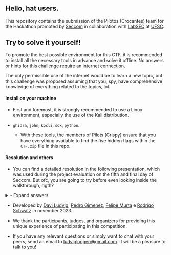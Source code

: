 ## Hello, hat users.
This repository contains the submission of the Pilotos (Crocantes) team for the Hackathon promoted by [Seccom](https://github.com/seccom-ufsc) in collaboration with [LabSEC](https://github.com/LabSEC) at [UFSC](https://github.com/UFSC).

## Try to solve it yourself!
To promote the best possible environment for this CTF, it is recommended to install all the necessary tools in advance and solve it offline. No answers or hints for this challenge require an internet connection.

The only permissible use of the internet would be to learn a new topic, but this challenge was proposed assuming that you, spy, have comprehensive knowledge of everything related to the topics, lol.


#### Install on your machine
- First and foremost, it is strongly recommended to use a Linux environment, especially the use of the Kali distribution.

 - `ghidra`, `john`, `kpcli`, `sox`, `python`.

    - With these tools, the members of Pilots (Crispy) ensure that you have everything available to find the five hidden flags within the `CTF.zip` file in this repo.


#### Resolution and others
- You can find a detailed resolution in the following presentation, which was used during the project evaluation on the fifth and final day of Seccom. But ofc, you are going to try before even looking inside the walkthrough, rigth?
<!DOCTYPE html>
<head>
<head>
</head>
<body>
    <details>
        <summary>- Expand answers</summary>
        <a href="https://docs.google.com/presentation/d/1zuWZXs_XvSbyWYY96IkettNm7Y4TtYSxQXXQfxBUyZc/edit?usp=sharing">Accessing slides</a>
    </details>
</body>
</html>

 - Developed by [Davi Ludvig](https://github.com/daviludvig), [Pedro Gimenez](https://github.com/pehqge), [Felipe Murta](https://github.com/plaaxer) e [Rodrigo Schwatz](https://github.com/R0drigoSchwartz) in november 2023.

- We thank the participants, judges, and organizers for providing this unique experience of participating in this competition.

- If you have any relevant questions or simply want to chat with your peers, send an email to ludviglongen@gmail.com. It will be a pleasure to talk to you!

